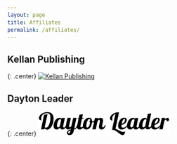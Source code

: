 ```yaml
---
layout: page
title: Affiliates
permalink: /affiliates/
---
```


## Kellan Publishing

{: .center}
[![Kellan Publishing](https://kellanpublishing.3dcartstores.com/assets/images/affiliateBanners/affiliateBanner1.jpg "Kellan Publishing")](https://kellanpublishing.3dcartstores.com/?AffId=9)

## Dayton Leader

{: .center}
[![Dayton Leader](https://raw.githubusercontent.com/KateSebeny/katesebeny.github.io/master/images/DaytonLeader.png "Dayton Leader")](http://daytonleader.wix.com/daytonleader)
